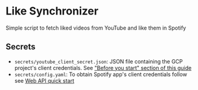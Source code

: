 # Like Synchronizer

Simple script to fetch liked videos from YouTube and like them in Spotify

## Secrets

- `secrets/youtube_client_secret.json`: JSON file containing the GCP project's client credentials. See ["Before you start" section of this guide][youtube-api-getting-started-before-start]
- `secrets/config.yaml`: To obtain Spotify app's client credentials follow see [Web API quick start][spotify-web-api-quick-start]

[youtube-api-getting-started-before-start]: https://developers.google.com/youtube/v3/getting-started?authuser=1#before-you-start
[spotify-web-api-quick-start]: https://developer.spotify.com/documentation/web-api/quick-start/
